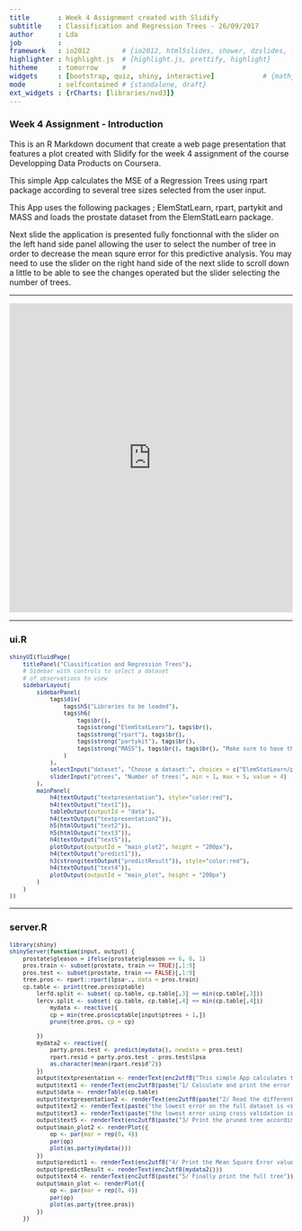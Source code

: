 ```yaml
---
title       : Week 4 Assignment created with Slidify
subtitle    : Classification and Regression Trees - 26/09/2017
author      : Lda
job         : 
framework   : io2012        # {io2012, html5slides, shower, dzslides, ...}
highlighter : highlight.js  # {highlight.js, prettify, highlight}
hitheme     : tomorrow      # 
widgets     : [bootstrap, quiz, shiny, interactive]            # {mathjax, quiz, bootstrap}
mode        : selfcontained # {standalone, draft}
ext_widgets : {rCharts: [libraries/nvd3]}
---
```


<style type="text/css">

code.r{ /* Code block */
    font-size: 10px;
}

</style>

### Week 4 Assignment - Introduction

This is an R Markdown document that create a web page presentation that features a plot created with Slidify for the week 4 assignment of the course Developping Data Products on Coursera.

This simple App calculates the MSE of a Regression Trees using rpart package according to several tree sizes selected from the user input.

This App uses the following packages ; ElemStatLearn, rpart, partykit and MASS and loads the prostate dataset from the ElemStatLearn package.

Next slide the application is presented fully fonctionnal with the slider on the left hand side panel allowing the user to select the number of tree in order to decrease the mean squre error for this predictive analysis. You may need to use the slider on the right hand side of the next slide to scroll down a little to be able to see the changes operated but the slider selecting the number of trees.

---

<iframe src="https://ldablue.shinyapps.io/Assignment_week_4/" style="border: none; width: 100%; height: 550px"></iframe>

---

### ui.R


```r
shinyUI(fluidPage(
    titlePanel("Classification and Regression Trees"),
    # Sidebar with controls to select a dataset
    # of observations to view
    sidebarLayout(
        sidebarPanel(
            tags$div(
                tags$h5("Libraries to be loaded"),
                tags$h6(
                    tags$br(),
                    tags$strong("ElemStatLearn"), tags$br(),
                    tags$strong("rpart"), tags$br(),
                    tags$strong("partykit"), tags$br(),
                    tags$strong("MASS"), tags$br(), tags$br(), "Make sure to have those libraries installed in RStudio before running the app"
                )
            ),
            selectInput("dataset", "Choose a dataset:", choices = c("ElemStatLearn/prostate")),
            sliderInput("ptrees", "Number of trees:", min = 1, max = 5, value = 4)
        ),
        mainPanel(
            h4(textOutput("textpresentation"), style="color:red"),
            h4(textOutput("text1")),
            tableOutput(outputId = "data"),
            h4(textOutput("textpresentation2")),
            h5(htmlOutput("text2")),
            h5(htmlOutput("text3")),
            h4(textOutput("text5")),
            plotOutput(outputId = "main_plot2", height = "200px"),
            h4(textOutput("predict1")),
            h3(strong(textOutput("predictResult")), style="color:red"),
            h4(textOutput("text4")),
            plotOutput(outputId = "main_plot", height = "200px")
        )
    )
))
```

---

### server.R


```r
library(shiny)
shinyServer(function(input, output) {
    prostate$gleason = ifelse(prostate$gleason == 6, 0, 1)
    pros.train <- subset(prostate, train == TRUE)[,1:9]
    pros.test <- subset(prostate, train == FALSE)[,1:9]
    tree.pros <- rpart::rpart(lpsa~., data = pros.train)
    cp.table <- print(tree.pros$cptable) 
        lerfd.split <- subset( cp.table, cp.table[,3] == min(cp.table[,3]))
        lercv.split <- subset( cp.table, cp.table[,4] == min(cp.table[,4]))
            mydata <- reactive({
            cp = min(tree.pros$cptable[input$ptrees + 1,])
            prune(tree.pros, cp = cp)
            
        })
        mydata2 <- reactive({
            party.pros.test <- predict(mydata(), newdata = pros.test)
            rpart.resid = party.pros.test - pros.test$lpsa
            as.character(mean(rpart.resid^2))
        })
        output$textpresentation <- renderText(enc2utf8("This simple App calculates the MSE of a Regression Trees using rpart package according to several tree sizes selected from the user input."))
        output$text1 <- renderText(enc2utf8(paste("1/ Calculate and print the error table of the rpart function from the ", input$dataset, " dataset")))
        output$data <- renderTable(cp.table)
        output$textpresentation2 <- renderText(enc2utf8(paste("2/ Read the different errors from the following table")))
        output$text2 <- renderText(paste("the lowest error on the full dataset is <strong>",min(cp.table[,3]), "</strong> from the rel error column is produced with <strong>", lerfd.split[1,2],"</strong> split(s)"))
        output$text3 <- renderText(paste("the lowest error using cross validation is <strong>",min(cp.table[,4]), "</strong> from the xerror column is produced with <strong>", lercv.split[1,2],"</strong> split(s)"))
        output$text5 <- renderText(enc2utf8(paste("3/ Print the pruned tree according to the user input")))
        output$main_plot2 <- renderPlot({
            op <- par(mar = rep(0, 4))
            par(op)
            plot(as.party(mydata()))
        })
        output$predict1 <- renderText(enc2utf8("4/ Print the Mean Square Error value according to the user input"))
        output$predictResult <- renderText(enc2utf8(mydata2()))
        output$text4 <- renderText(enc2utf8(paste("5/ Finally print the full tree")))
        output$main_plot <- renderPlot({
            op <- par(mar = rep(0, 4))
            par(op)
            plot(as.party(tree.pros))
        })
    })
```
